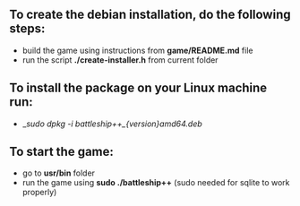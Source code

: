 ## To create the debian installation, do the following steps:
* build the game using instructions from **game/README.md** file
* run the script **./create-installer.h** from current folder

## To install the package on your Linux machine run:
* __sudo dpkg -i battleship++_{version}_amd64.deb__

## To start the game:
* go to __usr/bin__ folder
* run the game using __sudo ./battleship++__ (sudo needed for sqlite to work properly)

